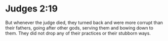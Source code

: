 # Judges 2:19

But whenever the judge died, they turned back and were more corrupt than their fathers, going after other gods, serving them and bowing down to them. They did not drop any of their practices or their stubborn ways.
